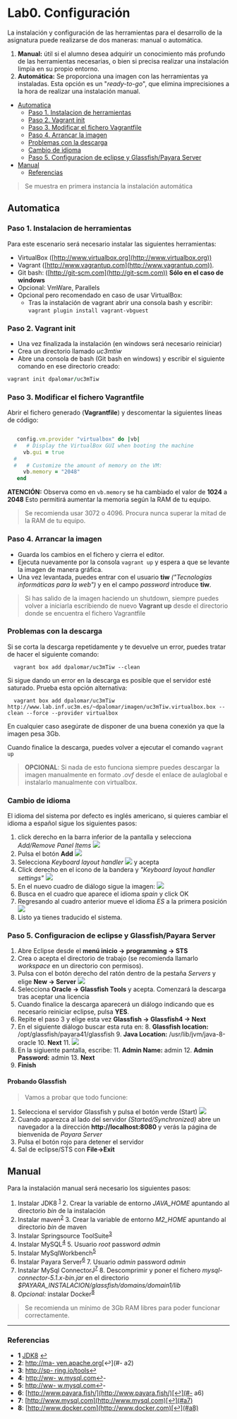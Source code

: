 # Lab0. Configuración

La instalación y configuración de las herramientas para el desarrollo de la asignatura puede realizarse de dos maneras: manual o automática.

1. __Manual:__ útil si el alumno desea adquirir un conocimiento más profundo de las herramientas necesarias, o bien si precisa realizar una instalación limpia en su propio entorno.
2. __Automática:__ Se proporciona una imagen con las herramientas ya instaladas. Esta opción es un "_ready-to-go_", que elimina imprecisiones a la hora de realizar una instalación manual. 

<!-- MarkdownTOC depth=3 -->

- [Automatica](#automatica)
  - [Paso 1. Instalacion de herramientas](#paso-1-instalacion-de-herramientas)
  - [Paso 2. Vagrant init](#paso-2-vagrant-init)
  - [Paso 3. Modificar el fichero Vagrantfile](#paso-3-modificar-el-fichero-vagrantfile)
  - [Paso 4. Arrancar la imagen](#paso-4-arrancar-la-imagen)
  - [Problemas con la descarga](#problemas-con-la-descarga)
  - [Cambio de idioma](#cambio-de-idioma)
  - [Paso 5. Configuracion de eclipse y Glassfish/Payara Server](#paso-5-configuracion-de-eclipse-y-glassfishpayara-server)
- [Manual](#manual)
  - [Referencias](#referencias)

<!-- /MarkdownTOC -->


> Se muestra en primera instancia la instalación automática


## Automatica

### Paso 1. Instalacion de herramientas

Para este escenario será necesario instalar las siguientes herramientas:

- VirtualBox ([http://www.virtualbox.org](http://www.virtualbox.org))
- Vagrant ([http://www.vagrantup.com](http://www.vagrantup.com)).
- Git bash: ([http://git-scm.com](http://git-scm.com)) __Sólo en el caso de windows__
- Opcional: VmWare, Parallels
- Opcional pero recomendado en caso de usar VirtualBox:
  - Tras la instalación de vagrant abrir una consola bash y escribir: `vagrant plugin install vagrant-vbguest`

### Paso 2. Vagrant init

- Una vez finalizada la instalación (en windows será necesario reiniciar)
- Crea un directorio llamado _uc3mtiw_
- Abre una consola de bash (Git bash en windows) y escribir el siguiente comando en ese directorio creado:

```ruby
vagrant init dpalomar/uc3mTiw
```

### Paso 3. Modificar el fichero Vagrantfile

Abrir el fichero generado (__Vagrantfile__) y descomentar la siguientes líneas de código:

```ruby

   config.vm.provider "virtualbox" do |vb|
  #   # Display the VirtualBox GUI when booting the machine
     vb.gui = true
  #
  #   # Customize the amount of memory on the VM:
     vb.memory = "2048"
   end
```

__ATENCIÓN:__ Observa como en `vb.memory` se ha cambiado el valor de __1024__ a __2048__ Esto permitirá aumentar la memoria según la RAM de tu equipo.

> Se recomienda usar 3072 o 4096. Procura nunca superar la mitad de la RAM de tu equipo.

### Paso 4. Arrancar la imagen

- Guarda los cambios en el fichero y cierra el editor.
- Ejecuta nuevamente por la consola `vagrant up` y espera a que se levante la imagen de manera gráfica.
- Una vez levantada, puedes entrar con el usuario __tiw__ _("Tecnologías informáticas para la web")_ y en el campo _password_ introduce __tiw__.

> Si has salido de la imagen haciendo un shutdown, siempre puedes volver a iniciarla escribiendo de nuevo __Vagrant up__ desde el directorio donde se encuentra el fichero Vagrantfile

### Problemas con la descarga

Si se corta la descarga repetidamente y te devuelve un error, puedes tratar de hacer el siguiente comando:

      vagrant box add dpalomar/uc3mTiw --clean

Si sigue dando un error en la descarga es posible que el servidor esté saturado. Prueba esta opción alternativa:

      vagrant box add dpalomar/uc3mTiw http://www.lab.inf.uc3m.es/~dpalomar/imagen/uc3mTiw.virtualbox.box --clean --force --provider virtualbox

En cualquier caso asegúrate de disponer de una buena conexión ya que la imagen pesa 3Gb.

Cuando finalice la descarga, puedes volver a ejecutar el comando `vagrant up`

> __OPCIONAL__: Si nada de esto funciona siempre puedes descargar la imagen manualmente en formato _.ovf_ desde el enlace de aulaglobal e instalarlo manualmente con virtualbox.

### Cambio de idioma

El idioma del sistema por defecto es inglés americano, si quieres cambiar el idioma a español sigue los siguientes pasos:

1. click derecho en la barra inferior de la pantalla y selecciona _Add/Remove Panel Items_ ![](images/Imagen1.png)
2. Pulsa el botón __Add__ ![](images/Imagen1-1.png)
2. Selecciona _Keyboard layout handler_ ![](images/Imagen1-2.png) y acepta
3. Click derecho en el icono de la bandera y _"Keyboard layout handler settings"_ ![](images/Imagen2.png)
3. En el nuevo cuadro de diálogo sigue la imagen: ![](images/Imagen3.png)
4. Busca en el cuadro que aparece el idioma _spain_ y click OK
5. Regresando al cuadro anterior mueve el idioma _ES_ a la primera posición ![](images/Imagen4.png)
6. Listo ya tienes traducido el sistema.

### Paso 5. Configuracion de eclipse y Glassfish/Payara Server

1. Abre Eclipse desde el  __menú inicio -> programming -> STS__
2. Crea o acepta el directorio de trabajo (se recomienda llamarlo _workspace_ en un directorio con permisos).
3. Pulsa con el botón derecho del ratón dentro de la pestaña _Servers_ y elige __New -> Server__ ![](images/Imagen5.png)
4. Selecciona __Oracle -> Glassfish Tools__ y acepta. Comenzará la descarga tras aceptar una licencia
5. Cuando finalice la descarga aparecerá un diálogo indicando que es necesario reiniciar eclipse, pulsa __YES__.
6. Repite el paso 3 y elige esta vez __Glassfish -> Glassfish4 -> Next__
7. En el siguiente diálogo buscar esta ruta en:
    8. __Glassfish location:__ /opt/glassfish/payara41/glassfish
    9. __Java Location:__ /usr/lib/jvm/java-8-oracle
    10. __Next__
    11. ![](images/Imagen6.png)
10. En la sigiuente pantalla, escribe:
    11. __Admin Name:__ admin
    12. __Admin Password:__ admin
    13. __Next__
14. __Finish__

#### Probando Glassfish

> Vamos a probar que todo funcione:

1. Selecciona el servidor Glassfish y pulsa el botón verde (Start) ![](images/Imagen7.png)
2. Cuando aparezca al lado del servidor _(Started/Synchronized)_ abre un navegador a la dirección __http://localhost:8080__ y verás la página de bienvenida de _Payara Server_
3. Pulsa el botón rojo para detener el servidor
4. Sal de eclipse/STS con __File->Exit__

## Manual

Para la instalación manual será necesario los siguientes pasos:

1. Instalar JDK8 <sup id="a1">[1](#f1)</sup>
    2. Crear la variable de entorno *JAVA_HOME* apuntando al directorio _bin_ de la instalación
2. Instalar maven<sup id="a2">[2](#f2)</sup> 
    3. Crear la variable de entorno *M2_HOME* apuntando al directorio _bin_ de maven
3. Instalar Springsource ToolSuite<sup id="a3">[3](#f3)</sup>
4. Instalar MySQL<sup id="a4">[4](#f4)</sup>
    5. Usuario _root_ password _admin_
5. Instalar MySqlWorkbench<sup id="a5">[5](#f5)</sup>
6. Instalar Payara Server<sup id="a6">[6](#f6)</sup>
    7. Usuario _admin_ password _admin_
7. Instalar MySql ConnectorJ<sup id="a7">[7](#f7)</sup>
    8. Descomprimir y poner el fichero _mysql-connector-5.1.x-bin.jar_ en el directorio *$PAYARA_INSTALACION/glassfish/domains/domain1/lib*
9. _Opcional:_ instalar Docker<sup id="a8">[8](#f8)</sup>

> Se recomienda un mínimo de 3Gb RAM libres para poder funcionar correctamente.

---

### Referencias

- <b id="f1">1</b> [JDK8](http://www.oracle.com/technetwork/java/javase/downloads/index.html) [↩](#a1) 
- <b id="f2">2</b>: [http://ma- ven.apache.org](http://maven.apache.org)[↩](#- a2)
- <b id="f3">3</b>: [http://sp- ring.io/tools](http://spring.io/tools)[↩](#a3- )
- <b id="f4">4</b>: [http://ww- w.mysql.com](http://www.mysql.com)[↩](#a4)- 
- <b id="f5">5</b>: [http://ww- w.mysql.com](http://www.mysql.com)[↩](#a5)- 
- <b id="f6">6</b>: [http://www.payara.fish/](http://www.payara.fish/)[↩](#- a6)
- <b id="f7">7</b>: [http://www.mysql.com](http://www.mysql.com)[↩](#a7)
- <b id="f8">8</b>: [http://www.docker.com](http://www.docker.com)[↩](#a8)